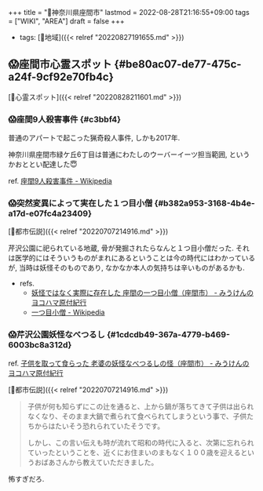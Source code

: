 +++
title = "📝神奈川県座間市"
lastmod = 2022-08-28T21:16:55+09:00
tags = ["WIKI", "AREA"]
draft = false
+++

-   tags: [🔖地域]({{< relref "20220827191655.md" >}})


## 😱座間市心霊スポット {#be80ac07-de77-475c-a24f-9cf92e70fb4c}

[🔖心霊スポット]({{< relref "20220828211601.md" >}})


### 😱座間9人殺害事件 {#c3bbf4}

普通のアパートで起こった猟奇殺人事件, しかも2017年.

神奈川県座間市緑ケ丘6丁目は普通にわたしのウーバーイーツ担当範囲, というかおととい配達した😇

ref. [座間9人殺害事件 - Wikipedia](https://ja.wikipedia.org/wiki/%E5%BA%A7%E9%96%939%E4%BA%BA%E6%AE%BA%E5%AE%B3%E4%BA%8B%E4%BB%B6)


### 😱突然変異によって実在した１つ目小僧 {#b382a953-3168-4b4e-a17d-e07fc4a23409}

[🔖都市伝説]({{< relref "20220707214916.md" >}})

芹沢公園に祀られている地蔵, 骨が発掘されたらなんと１つ目小僧だった. それは医学的にはそういうものがまれにあるということは今の時代にはわかっているが, 当時は妖怪そのものであり, なかなか本人の気持ちは辛いものがあるかも.

-   refs.
    -   [妖怪ではなく実際に存在した 座間の一つ目小僧（座間市） - みうけんのヨコハマ原付紀行](https://www.miuken.net/entry/2020/12/20/000000)
    -   [一つ目小僧 - Wikipedia](https://ja.wikipedia.org/wiki/%E4%B8%80%E3%81%A4%E7%9B%AE%E5%B0%8F%E5%83%A7)


### 😱芹沢公園妖怪なべつるし {#1cdcdb49-367a-4779-b469-6003bc8a312d}

ref. [子供を取って食らった 老婆の妖怪なべつるしの怪（座間市） - みうけんのヨコハマ原付紀行](https://www.miuken.net/entry/2021/02/16/000000)

[🔖都市伝説]({{< relref "20220707214916.md" >}})

> 子供が何も知らずにこの辻を通ると、上から鍋が落ちてきて子供は出られなくなり、そのまま大鍋で煮られて食べられてしまうという事で、子供たちからはたいそう恐れられていたそうです。
>
> しかし、この言い伝えも時が流れて昭和の時代に入ると、次第に忘れられていったということを、近くにお住まいのまもなく１００歳を迎えるというおばあさんから教えていただきました。

怖すぎだろ.
